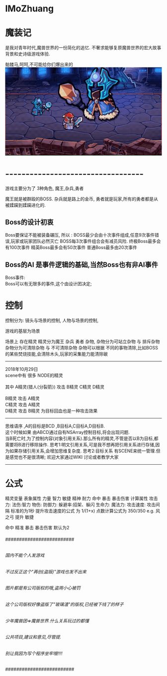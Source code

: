 # IMoZhuang
# 魔装记
是我对青年时代,魔兽世界的一份简化的追忆.
不奢求能够复原魔兽世界的宏大故事背景和史诗级游戏体验.

骷髅马,呵呵,不可能给你们爆出来的
![image](https://github.com/laketony/IMoZhuang/raw/master/gifs/show1.gif)


# ----------------------------------
游戏主要分为了 3种角色,
魔王,杂兵,勇者

魔王就是被群殴的BOSS.
杂兵就是路上的金币,
勇者就是玩家,所有的勇者都是从被蹂躏到蹂躏进化的.

## Boss的设计初衷
Boss要保证不能被装备碾压,
所以 :
BOSS最少会由十次事件组成,任意9次事件错误,玩家或玩家团队必然灭亡
BOSS每3次事件组合会有减员风险.
终极Boss最多会有100次事件
精英Boss最多会有50次事件
普通Boss最多由20次事件
## Boss的AI 是事件逻辑的基础,当然Boss也有非AI事件
Boss事件:   
Boss可以有无限多的事件,这个由设计团决定;



# 控制
控制分为:
镜头与场景的控制,
人物与场景的控制,

游戏的基层为场景

场景上 存在精灵
精灵分为魔王 杂兵 勇者 杂物,
杂物分为可站立杂物 与 排斥杂物
杂物分为可清除杂物 与 不可清除杂物
杂物可以根据 不同的事物清除,比如BOSS的某些焚烧技能,会清除木头,玩家的采集能力能清除碳

-- -- ----------------------------------------
2018年10月29日<br/>
scene中有 很多 NODE的精灵<br/>
<br/>
其中 A精灵(猎人{分裂箭}) 攻击 B精灵 C精灵 D精灵<br/>
<br/>
B精灵 攻击 A精灵<br/>
C精灵 攻击 A精灵<br/>
D精灵 攻击 B精灵 为目标回血也是一种攻击效果<br/>
-- -- ----------------------------------------
思维语序 ,A的目标是BCD ,B目标A,C目标A,D目标B.<br/>
这个时候如果 由ABCD通过自有NSArray控制目标,将会出现问题.<br/>
当B死亡时,为了控制内容(对象引用关系).那么所有的精灵,不管是否以B为目标,都需要将B进行移除操作.
思考1:明文引用关系,可是我不想再把引用关系进行存储,因为如果存储引用关系,会增加思维复杂度.
思考2:目标关系 有SCENE来统一管理.但是感觉也不是很清晰;
欢迎大家通过WIKI 讨论或者教学大家

-- -- ----------------------------------------


# 公式

精灵变量
表象属性
力量 智力 敏捷 精神 耐力 命中 暴击 暴击伤害
计算属性
攻击力: 
法伤:智力 
物伤:
防御力:
躲避率:招架、躲闪
生命力:
魔法力:
攻击速度:
攻击间隔 标准的为1秒   提升攻击速度的公式 为  1/(1+x)  点数计算公式为 350/350
e.g. 风之弓 提升 敏捷

命中
精准
暴击
暴击伤害 默认为2


###### ######################### ######
###### 国内不能个人发游戏                 
###### 不过反正这个"再创(盗版)"游戏也发不出来
###### 图片都是有公司版权的哦,盗用小心被罚
###### 这个公司版权好像盗版了"玻璃渣"的版权,已经被下线了的样子
###### 少年魔兽团=>魔兽世界.什么关系玩过的都懂
###### 公共项目,建议和意见,尽管提.
###### 别让我因为写个程序坐牢哦!!!!
###### ######################### ######

